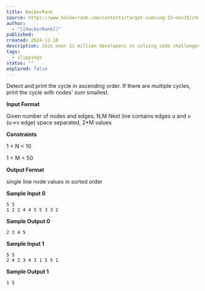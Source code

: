 ```yaml
---
title: HackerRank
source: https://www.hackerrank.com/contests/target-samsung-13-nov19/challenges/detect-cycle-in-directed-graph/problem
author:
  - "[[HackerRank]]"
published:
created: 2024-12-18
description: Join over 11 million developers in solving code challenges on HackerRank, one of the best ways to prepare for programming interviews.
tags:
  - clippings
status: ""
explored: false
---
```

Detect and print the cycle in ascending order. If there are multiple cycles, print the cycle with nodes' sum smallest.

**Input Format**

Given number of nodes and edges, N,M Next line contains edges u and v (u->v edge) space separated, 2\*M values

**Constraints**

1 < N < 10

1 < M < 50

**Output Format**

single line node values in sorted order

**Sample Input 0**

```
5 5
1 2 2 4 4 5 5 3 3 2
```

**Sample Output 0**

```
2 3 4 5
```

**Sample Input 1**

```
5 5
2 4 2 3 4 3 1 5 5 1
```

**Sample Output 1**

```
1 5
```